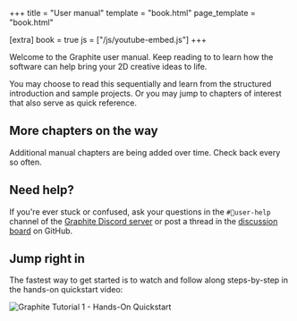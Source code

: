 +++
title = "User manual"
template = "book.html"
page_template = "book.html"

[extra]
book = true
js = ["/js/youtube-embed.js"]
+++

Welcome to the Graphite user manual. Keep reading to to learn how the software can help bring your 2D creative ideas to life.

You may choose to read this sequentially and learn from the structured introduction and sample projects. Or you may jump to chapters of interest that also serve as quick reference.

## More chapters on the way

Additional manual chapters are being added over time. Check back every so often.

## Need help?

If you're ever stuck or confused, ask your questions in the `#🧭user-help` channel of the [Graphite Discord server](https://discord.graphite.rs) or post a thread in the [discussion board](https://github.com/GraphiteEditor/Graphite/discussions) on GitHub.

## Jump right in

<!-- If you're eager to skip the reading, head straight to the [hands-on quickstart video](./introduction) in the next chapter for a beginner project walkthrough you can follow along with. -->

The fastest way to get started is to watch and follow along steps-by-step in the hands-on quickstart video:

<div class="video-embed aspect-16x9">
	<img data-video-embed="7gjUhl_3X10" src="https://static.graphite.rs/content/learn/introduction/tutorial-1-vector-art-quickstart-youtube.avif" onerror="this.onerror = null; this.src = this.src.replace('.avif', '.png')" alt="Graphite Tutorial 1 - Hands-On Quickstart" />
</div>
